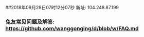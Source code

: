 ##2018年09月28日07时12分07秒 新址: 104.248.87.199
### 兔友常见问题及解答: https://github.com/wanggonging/d/blob/w/FAQ.md
